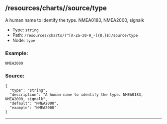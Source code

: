 ## /resources/charts/<RegExp>/source/type

A human name to identify the type. NMEA0183, NMEA2000, signalk

* Type: `string`
* Path: `/resources/charts/(^[A-Za-z0-9_-]{8,}$)/source/type`
* Node: `type`

### Example:
```
NMEA2000
```

### Source:
```
{
  "type": "string",
  "description": "A human name to identify the type. NMEA0183, NMEA2000, signalk",
  "default": "NMEA2000",
  "example": "NMEA2000"
}
```

---
